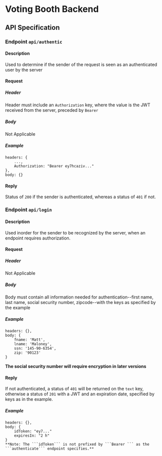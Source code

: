 # Voting Booth Backend

## API Specification
### Endpoint ```api/authentic```
#### Description
Used to determine if the sender of the request is seen as an authenticated user by the server
#### Request
##### Header
Header must include an ```Authorization``` key, where the value is the JWT received from the server, preceded by ```Bearer ```
##### Body
Not Applicable
##### Example
```
headers: {
    ...,
    Authorization: "Bearer ey7hcaziv..."
},
body: {}
```
#### Reply
Status of ```200``` if the sender is authenticated, whereas a status of ```401``` if not.

### Endpoint ```api/login```
#### Description
Used inorder for the sender to be recognized by the server, when an endpoint requires authorization.
#### Request
##### Header
Not Applicable
##### Body
Body must contain all information needed for authentication--first name, last name, social security number, zipcode--with the keys as specified by the example
##### Example
```
headers: {},
body: {
    fname: 'Matt',
    lname: 'Maloney',
    ssn: '145-90-6354',
    zip: '90123'
}
```
**The social security number will require encryption in later versions**
#### Reply
If not authenticated, a status of ```401``` will be returned on the ```text``` key, otherwise a status of ```201``` with a JWT and an expiration date, specified by keys as in the example.
##### Example
```
headers: {},
body: {
    idToken: "ey7..."
    expiresIn: "2 h"
}
**Note: The ```idToken``` is not prefixed by ```Bearer ``` as the ```authenticate``` endpoint specifies.**
